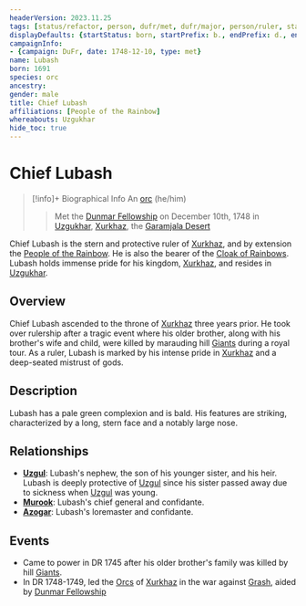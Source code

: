 ```yaml
---
headerVersion: 2023.11.25
tags: [status/refactor, person, dufr/met, dufr/major, person/ruler, status/unknown]
displayDefaults: {startStatus: born, startPrefix: b., endPrefix: d., endStatus: died}
campaignInfo:
- {campaign: DuFr, date: 1748-12-10, type: met}
name: Lubash
born: 1691
species: orc
ancestry:
gender: male
title: Chief Lubash
affiliations: [People of the Rainbow]
whereabouts: Uzgukhar
hide_toc: true
---
```

# Chief Lubash
>[!info]+ Biographical Info
> An [orc](<../../species/children-of-the-embodied-gods/orcs/orcs.md>) (he/him)
> 
> 
>> 
>>  Met the [Dunmar Fellowship](<../pcs/dunmar-fellowship/dunmar-fellowship.md>) on December 10th, 1748 in [Uzgukhar](<../../gazetteer/istaros-watershed/xurkhaz/uzgukhar.md>), [Xurkhaz](<../../gazetteer/istaros-watershed/xurkhaz/xurkhaz.md>), the [Garamjala Desert](<../../gazetteer/greater-dunmar/garamjala-plateau/garamjala-desert.md>) 

Chief Lubash is the stern and protective ruler of [Xurkhaz](<../../gazetteer/istaros-watershed/xurkhaz/xurkhaz.md>), and by extension the [People of the Rainbow](<../../groups/orc-hordes/people-of-the-rainbow.md>). He is also the bearer of the [Cloak of Rainbows](<../../things/artifacts-of-power/cloak-of-rainbows.md>).  Lubash holds immense pride for his kingdom, [Xurkhaz](<../../gazetteer/istaros-watershed/xurkhaz/xurkhaz.md>), and resides in [Uzgukhar](<../../gazetteer/istaros-watershed/xurkhaz/uzgukhar.md>).
## Overview

Chief Lubash ascended to the throne of [Xurkhaz](<../../gazetteer/istaros-watershed/xurkhaz/xurkhaz.md>) three years prior. He took over rulership after a tragic event where his older brother, along with his brother's wife and child, were killed by marauding hill [Giants](<../../species/children-of-the-divine/giants.md>) during a royal tour. As a ruler, Lubash is marked by his intense pride in [Xurkhaz](<../../gazetteer/istaros-watershed/xurkhaz/xurkhaz.md>) and a deep-seated mistrust of gods.
## Description

Lubash has a pale green complexion and is bald. His features are striking, characterized by a long, stern face and a notably large nose.
## Relationships

- **[Uzgul](<./uzgul.md>)**: Lubash's nephew, the son of his younger sister, and his heir. Lubash is deeply protective of [Uzgul](<./uzgul.md>) since his sister passed away due to sickness when [Uzgul](<./uzgul.md>) was young.
- **[Murook](<./murook.md>)**: Lubash's chief general and confidante. 
- **[Azogar](<./azogar.md>)**: Lubash's loremaster and confidante. 
## Events

- Came to power in DR 1745 after his older brother's family was killed by hill [Giants](<../../species/children-of-the-divine/giants.md>).
- In DR 1748-1749, led the [Orcs](<../../species/children-of-the-embodied-gods/orcs/orcs.md>) of [Xurkhaz](<../../gazetteer/istaros-watershed/xurkhaz/xurkhaz.md>) in the war against [Grash](<../other-nonhumans/grash.md>), aided by [Dunmar Fellowship](<../pcs/dunmar-fellowship/dunmar-fellowship.md>)

